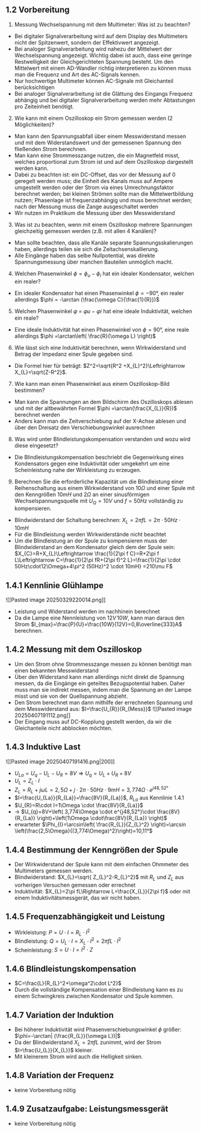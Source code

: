 ## 1.2 Vorbereitung
1. Messung Wechselspannung mit dem Multimeter: Was ist zu beachten?
- Bei digitaler Signalverarbeitung wird auf dem Display des Multimeters nicht der Spitzenwert, sondern der Effektivwert angezeigt.
- Bei analoger Signalverarbeitung wird nahezu der Mittelwert der Wechselspannung angezeigt. Wichtig dabei ist auch, dass eine geringe Restwelligkeit der Gleichgerichteten Spannung besteht. Um den Mittelwert mit einem AD-Wandler richtig interpretieren zu können muss man die Frequenz und Art des AC-Signals kennen.
- Nur hochwertige Multimeter können AC-Signale mit Gleichanteil berücksichtigen
- Bei analoger Signalverarbeitung ist die Glättung des Eingangs Frequenz abhängig und bei digitaler Signalverarbeitung werden mehr Abtastungen pro Zeiteinheit benötigt.
2. Wie kann mit einem Oszilloskop ein Strom gemessen werden (2 Möglichkeiten)?
- Man kann den Spannungsabfall über einem Messwiderstand messen und mit dem Widerstandswert und der gemessenen Spannung den fließenden Strom berechnen.
- Man kann eine Strommesszange nutzen, die ein Magnetfeld misst, welches proportional zum Strom ist und auf dem Oszilloskop dargestellt werden kann.
- Dabei zu beachten ist: ein DC-Offset, das vor der Messung auf 0 geregelt werden muss; die Einheit des Kanals muss auf Ampere umgestellt werden oder der Strom via eines Umrechnungsfaktor berechnet werden; bei kleinen Strömen sollte man die Mittelwertbildung nutzen; Phasenlage ist frequenzabhängig und muss berechnet werden; nach der Messung muss die Zange ausgeschaltet werden
- Wir nutzen im Praktikum die Messung über den Messwiderstand
3. Was ist zu beachten, wenn mit einem Oszilloskop mehrere Spannungen gleichzeitig gemessen werden (z.B. mit allen 4 Kanälen)?
- Man sollte beachten, dass alle Kanäle separate Spannungsskalierungen haben, allerdings teilen sie sich die Zeitachsenskallierung.
- Alle Eingänge haben das selbe Nullpotential, was direkte Spannungsmessung über manchen Bauteilen unmöglich macht.
4. Welchen Phasenwinkel  $\phi = \phi_{u}-\phi_{i}$ hat ein idealer Kondensator, welchen ein realer?
- Ein idealer Kondensator hat einen Phasenwinkel $\phi = -90°$, ein realer allerdings $\phi = -\arctan (\frac{\omega C}{\frac{1}{R}})$ 
5.  Welchen Phasenwinkel 𝜑 = 𝜑𝑢 − 𝜑𝑖 hat eine ideale Induktivität, welchen ein reale?
 - Eine ideale Induktivität hat einen Phasenwinkel von $\phi = 90°$, eine reale allerdings $\phi =\arctan\left( \frac{R}{\omega L} \right)$ 
 6. Wie lässt sich eine Induktivität berechnen, wenn Wirkwiderstand und Betrag der Impedanz einer Spule gegeben sind.
 - Die Formel hier für beträgt: $Z^2=\sqrt{R^2 +X_{L}^2}\Leftrightarrow X_{L}=\sqrt{Z-R^2}$.  
 7. Wie kann man einen Phasenwinkel aus einem Oszilloskop-Bild bestimmen?
 - Man kann die Spannungen an dem Bildschirm des Oszilloskops ablesen und mit der altbewährten Formel $\phi =\arctan(\frac{X_{L}}{R})$ berechnet werden
 - Anders kann man die Zeitverschiebung auf der X-Achse ablesen und über den Dreisatz den Verschiebungswinkel ausrechnen
 8. Was wird unter Blindleistungskompensation verstanden und wozu wird diese eingesetzt?
 -  Die Blindleistungskompensation beschriebt die Gegenwirkung eines Kondensators gegen eine Induktivität oder umgekehrt um eine Scheinleistung nahe der Wirkleistung zu erzeugen.
 9. Berechnen Sie die erforderliche Kapazität um die Blindleistung einer Reihenschaltung aus einem Wirkwiderstand von $10\Omega$ und einer Spule mit den Kenngrößen $10mH$ und $2\Omega$ an einer sinusförmigen Wechselspannungsquelle mit $U_{Q}=10V$ und $f=50Hz$ vollständig zu kompensieren.
 - Blindwiderstand der Schaltung berechnen: $X_{L}=2\pi fL=2\pi \cdot 50Hz \cdot 10mH$
 - Für die Blindleistung werden Wirkwiderstände nicht beachtet
 - Um die Blindleistung an der Spule zu kompensieren muss der Blindwiderstand an dem Kondensator gleich dem der Spule sein: $X_{C}=R+X_{L}\Leftrightarrow \frac{1}{2\pi f C}=R+2\pi f L\Leftrightarrow C=\frac{1}{2\pi fR+(2\pi f)^2 L}=\frac{1}{2\pi \cdot 50Hz\cdot12\Omega+4\pi^2 (50Hz)^2 \cdot 10mH} =210\mu F$ 

## 1.4.1 Kennlinie Glühlampe
![[Pasted image 20250329220014.png]]
- Leistung und Widerstand werden im nachhinein berechnet
- Da die Lampe eine Nennleistung von $12V\,10W$, kann man daraus den Strom $I_{max}=\frac{P}{U}=\frac{10W}{12V}=0,8\overline{333}A$ berechnen.

## 1.4.2 Messung mit dem Oszilloskop
- Um den Strom ohne Strommesszange messen zu können benötigt man einen bekannten Messwiderstand
- Über den Widerstand kann man allerdings nicht direkt die Spannung messen, da die Eingänge ein geteiltes Bezugspotential haben. Daher muss man sie indirekt messen, indem man die Spannung an der Lampe misst und sie von der Quellspannung abzieht.
- Den Strom berechnet man dann mithilfe der errechneten Spannung und dem Messwiderstand aus: $I=\frac{U_{R}}{R_{Mess}}$
![[Pasted image 20250407191112.png]]
- Der Eingang muss auf DC-Kopplung gestellt werden, da wir die Gleichanteile nicht abblocken möchten.

## 1.4.3 Induktive Last
![[Pasted image 20250407191416.png|200]]
- $U_{La}=U_{q}-U_{L}-U_{R}=8V\Rightarrow U_{q}=U_{L}+U_{R}+8V$ 
- $U_{L}=Z_{L}\cdot I$
- $Z_{L}=R_{L}+j\omega L=2,5\Omega+j\cdot 2\pi \cdot 50Hz\cdot 9mH=3,774\Omega \cdot e^{j48,52°}$
- $I=\frac{U_{La}}{R_{La}}=\frac{8V}{R_{La}}$, $R_{La}$ aus Kennlinie 1.4.1
- $U_{R}=R\cdot I=1\Omega \cdot \frac{8V}{R_{La}}$
- -> $U_{q}=8V+\left( 3,774\Omega \cdot e^{j48,52°}\cdot \frac{8V}{R_{La}} \right)+\left(1\Omega \cdot\frac{8V}{R_{La}} \right)$
- erwarteter $\Phi_{I}=\arcsin\left( \frac{R_{L}}{Z_{L}^2} \right)=\arcsin \left(\frac{2,5\Omega}{(3,774\Omega)^2}\right)=10,11°$ 

## 1.4.4 Bestimmung der Kenngrößen der Spule
- Der Wirkwiderstand der Spule kann mit dem einfachen Ohmmeter des Multimeters gemessen werden.
- Blindwiderstand: $X_{L}=\sqrt{ Z_{L}^2-R_{L}^2}$ mit $R_{L}$ und $Z_{L}$ aus vorherigen Versuchen gemessen oder errechnet
- Induktivität: $X_{L}=2\pi fL\Rightarrow L=\frac{X_{L}}{2\pi f}$ oder mit einem Induktivitätsmessgerät, das wir nicht haben.
## 1.4.5 Frequenzabhängigkeit und Leistung
- Wirkleistung: $P=U\cdot I=R_{L}\cdot I^2$
- Blindleistung: $Q=U_{L}\cdot I=X_{L}\cdot I^2=2\pi fL\cdot I^2$
- Scheinleistung: $S=U\cdot I=I^2\cdot Z$ 

## 1.4.6 Blindleistungskompensation
 - $C=\frac{L}{R_{L}^2+\omega^2\cdot L^2}$
- Durch die vollständige Kompensation einer Blindleistung kann es zu einem Schwingkreis zwischen Kondensator und Spule kommen.

## 1.4.7 Variation der Induktion
- Bei höherer Induktivität wird Phasenverschiebungswinkel $\phi$ größer: $\phi=-\arctan| (\frac{R_{L}}{\omega L})|$
- Da der Blindwiderstand $X_{L}=2\pi fL$ zunimmt, wird der Strom $I=\frac{U_{L}}{X_{L}}$ kleiner.
- Mit kleinerem Strom wird auch die Helligkeit sinken.

## 1.4.8 Variation der Frequenz
- keine Vorbereitung nötig

## 1.4.9 Zusatzaufgabe: Leistungsmessgerät
- keine Vorbereitung nötig
